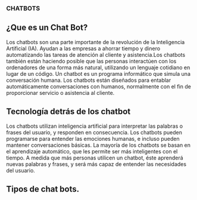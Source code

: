 ### CHATBOTS
## ¿Que es un Chat Bot?
Los chatbots son una parte importante de la revolución de la Inteligencia Artificial (IA). 
Ayudan a las empresas a ahorrar tiempo y dinero automatizando las tareas de atención al cliente y asistencia.Los chatbots también están haciendo posible que las personas interactúen con los ordenadores de una forma más natural, utilizando un lenguaje cotidiano en lugar de un código.
Un chatbot es un programa informático que simula una conversación humana. Los chatbots están diseñados para entablar automáticamente conversaciones con humanos, normalmente con el fin de proporcionar servicio o asistencia al cliente.

## Tecnología detrás de los chatbot
Los chatbots utilizan inteligencia artificial para interpretar las palabras o frases del usuario, y responden en consecuencia. Los chatbots pueden programarse para entender las emociones humanas, e incluso pueden mantener conversaciones básicas.
La mayoría de los chatbots se basan en el aprendizaje automático, que les permite ser más inteligentes con el tiempo. A medida que más personas utilicen un chatbot, éste aprenderá nuevas palabras y frases, y será más capaz de entender las necesidades del usuario.

## Tipos de chat bots.
